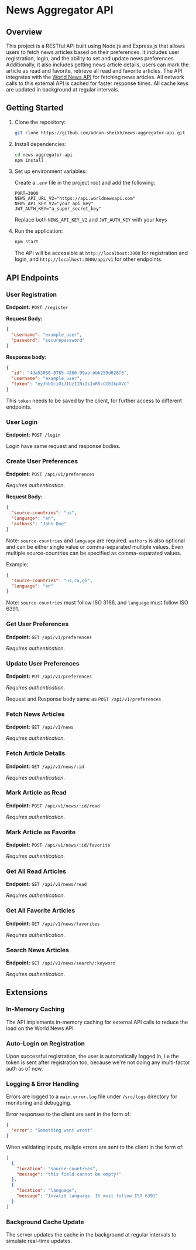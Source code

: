 # News Aggregator API

## Overview

This project is a RESTful API built using Node.js and Express.js that allows users to fetch news articles based on their preferences. It includes user registration, login, and the ability to set and update news preferences. Additionally, it also includes getting news article details, users can mark the article as read and favorite, retrieve all read and favorite articles. The API integrates with the [World News API](https://worldnewsapi.com/) for fetching news articles. All network calls to this external API is cached for faster response times. All cache keys are updated in background at regular intervals.

## Getting Started

1. Clone the repository:

   ```bash
   git clone https://github.com/adnan-sheikh/news-aggregator-api.git
   ```

2. Install dependencies:

   ```bash
   cd news-aggregator-api
   npm install
   ```

3. Set up environment variables:

   Create a `.env` file in the project root and add the following:

   ```env
   PORT=3000
   NEWS_API_URL_V2="https://api.worldnewsapi.com"
   NEWS_API_KEY_V2="your_api_key"
   JWT_AUTH_KEY="a_super_secret_key"
   ```

   Replace both `NEWS_API_KEY_V2` and `JWT_AUTH_KEY` with your keys

4. Run the application:

   ```bash
   npm start
   ```

   The API will be accessible at `http://localhost:3000` for registration and login, and `http://localhost:3000/api/v1` for other endpoints.

## API Endpoints

### User Registration

**Endpoint:** `POST /register`

**Request Body:**

```json
{
  "username": "example_user",
  "password": "securepassword"
}
```

**Response body:**

```json
{
  "id": "4da53050-8785-4266-99ae-bbb259d628f5",
  "username": "example_user",
  "token": "eyJhbGciOiJIUzI1NiIsInR5cCI6IkpXVC"
}
```

This `token` needs to be saved by the client, for further access to different endpoints.

### User Login

**Endpoint:** `POST /login`

Login have same request and response bodies.

### Create User Preferences

**Endpoint:** `POST /api/v1/preferences`

_Requires authentication._

**Request Body:**

```json
{
  "source-countries": "us",
  "language": "en",
  "authors": "John Doe"
}
```

Note: `source-countries` and `language` are required. `authors` is also optional and can be either single value or comma-separated multiple values. Even multiple source-countries can be specified as comma-separated values.

Example:

```json
{
  "source-countries": "us,ca,gb",
  "language": "en"
}
```

Note: `source-countries` must follow ISO 3166, and `language` must follow ISO 6391.

### Get User Preferences

**Endpoint:** `GET /api/v1/preferences`

_Requires authentication._

### Update User Preferences

**Endpoint:** `PUT /api/v1/preferences`

_Requires authentication._

Request and Response body same as `POST /api/v1/preferences`

### Fetch News Articles

**Endpoint:** `GET /api/v1/news`

_Requires authentication._

### Fetch Article Details

**Endpoint:** `GET /api/v1/news/:id`

_Requires authentication._

### Mark Article as Read

**Endpoint:** `POST /api/v1/news/:id/read`

_Requires authentication._

### Mark Article as Favorite

**Endpoint:** `POST /api/v1/news/:id/favorite`

_Requires authentication._

### Get All Read Articles

**Endpoint:** `GET /api/v1/news/read`

_Requires authentication._

### Get All Favorite Articles

**Endpoint:** `GET /api/v1/news/favorites`

_Requires authentication._

### Search News Articles

**Endpoint:** `GET /api/v1/news/search/:keyword`

_Requires authentication._

## Extensions

### In-Memory Caching

The API implements in-memory caching for external API calls to reduce the load on the World News API.

### Auto-Login on Registration

Upon successful registration, the user is automatically logged in, i.e the token is sent after registration too, because we're not doing any multi-factor auth as of now.

### Logging & Error Handling

Errors are logged to a `main.error.log` file under `/src/logs` directory for monitoring and debugging.

Error responses to the client are sent in the form of:

```json
{
  "error": "Something went wront"
}
```

When validating inputs, muliple errors are sent to the client in the form of:

```json
[
  {
    "location": "source-countries",
    "message": "this field cannot be empty!"
  },
  {
    "location": "language",
    "message": "Invalid language. It must follow ISO 6391"
  }
]
```

### Background Cache Update

The server updates the cache in the background at regular intervals to simulate real-time updates.
